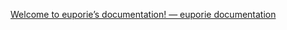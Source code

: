 [Welcome to euporie’s documentation! — euporie documentation](https://euporie.readthedocs.io/en/latest/)